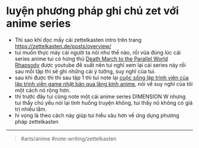 # luyện phương pháp ghi chú zet với anime series

- Thì sao khi đọc mấy cái zettelkasten intro trên trang <https://zettelkasten.de/posts/overview/>
- tui muốn thực máy cái người ta nói như thế nào, rồi vừa đúng lúc cái series anime tui có hứng thú [Death March to the Parallel World Rhapsody](Death%20March%20to%20the%20Parallel%20World%20Rhapsody.md) được youtube đề xuất nên tui nghĩ xem lại cái series này rồi sau mỗi tập thì sẽ ghi những cái ý tưởng, suy nghĩ của tui.
- sau khi được thì thì sau tập 1 thì tui note lại [cuộc sống lập trình viên của lập trình viên game nhật bản qua lăng kính anime](cuộc%20sống%20lập%20trình%20viên%20của%20lập%20trình%20viên%20game%20nhật%20bản%20qua%20lăng%20kính%20anime.md), nói về suy nghĩ của tôi một cách nó rộng hơn.
- thì trước đây tui cũng note một cái anime series DIMENSION W nhưng tui thấy chủ yếu nói lại tình huống truyện không, tui thấy nó không có giá trị nhiều lắm.
- hi vọng là theo cách này giúp tui hiểu xâu hơn về ứng dụng phương pháp zettelkasten

---

> #arts/anime #note-writing/zettelkasten
